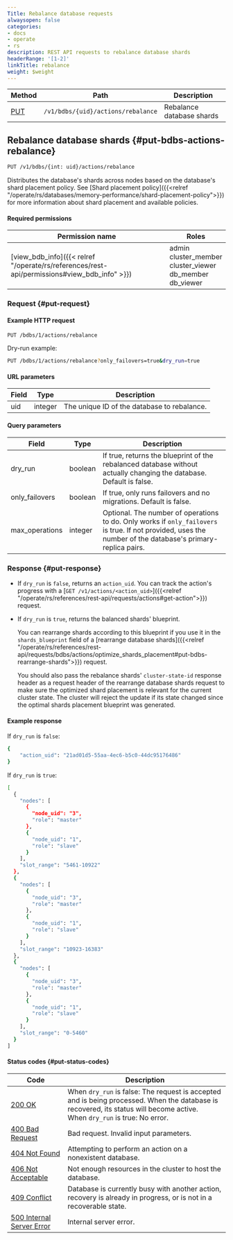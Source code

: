 ```yaml
---
Title: Rebalance database requests
alwaysopen: false
categories:
- docs
- operate
- rs
description: REST API requests to rebalance database shards
headerRange: '[1-2]'
linkTitle: rebalance
weight: $weight
---
```


| Method | Path | Description |
|--------|------|-------------|
| [PUT](#put-bdbs-actions-rebalance) | `/v1/bdbs/{uid}/actions/rebalance` | Rebalance database shards |

## Rebalance database shards {#put-bdbs-actions-rebalance}

```sh
PUT /v1/bdbs/{int: uid}/actions/rebalance
```

Distributes the database's shards across nodes based on the database's shard placement policy. See [Shard placement policy]({{<relref "/operate/rs/databases/memory-performance/shard-placement-policy">}}) for more information about shard placement and available policies.

#### Required permissions

| Permission name | Roles |
|-----------------|-------|
| [view_bdb_info]({{< relref "/operate/rs/references/rest-api/permissions#view_bdb_info" >}}) | admin<br />cluster_member<br />cluster_viewer<br />db_member<br />db_viewer |

### Request {#put-request}

#### Example HTTP request

```sh
PUT /bdbs/1/actions/rebalance
```

Dry-run example:

```sh
PUT /bdbs/1/actions/rebalance?only_failovers=true&dry_run=true
```

#### URL parameters

| Field | Type | Description |
|-------|------|-------------|
| uid | integer | The unique ID of the database to rebalance. |

#### Query parameters

| Field | Type | Description |
|-------|------|-------------|
| dry_run | boolean | If true, returns the blueprint of the rebalanced database without actually changing the database. Default is false. |
| only_failovers | boolean | If true, only runs failovers and no migrations. Default is false. |
| max_operations | integer | Optional. The number of operations to do. Only works if `only_failovers` is true. If not provided, uses the number of the database's primary-replica pairs. |

### Response {#put-response}

- If `dry_run` is `false`, returns an `action_uid`. You can track the action's progress with a [`GET /v1/actions/<action_uid>`]({{<relref "/operate/rs/references/rest-api/requests/actions#get-action">}}) request.

- If `dry_run` is `true`, returns the balanced shards' blueprint.

  You can rearrange shards according to this blueprint if you use it in the `shards_blueprint` field of a [rearrange database shards]({{<relref "/operate/rs/references/rest-api/requests/bdbs/actions/optimize_shards_placement#put-bdbs-rearrange-shards">}}) request.
  
  You should also pass the rebalance shards' `cluster-state-id` response header as a request header of the rearrange database shards request to make sure the optimized shard placement is relevant for the current cluster state. The cluster will reject the update if its state changed since the optimal shards placement blueprint was generated.

#### Example response

If `dry_run` is `false`:

```sh
{
    "action_uid": "21ad01d5-55aa-4ec6-b5c0-44dc95176486"
}
```

If `dry_run` is `true`:

```sh
[
  {
    "nodes": [
      {
        "node_uid": "3",
        "role": "master"
      },
      {
        "node_uid": "1",
        "role": "slave"
      }
    ],
    "slot_range": "5461-10922"
  },
  {
    "nodes": [
      {
        "node_uid": "3",
        "role": "master"
      },
      {
        "node_uid": "1",
        "role": "slave"
      }
    ],
    "slot_range": "10923-16383"
  },
  {
    "nodes": [
      {
        "node_uid": "3",
        "role": "master"
      },
      {
        "node_uid": "1",
        "role": "slave"
      }
    ],
    "slot_range": "0-5460"
  }
]
```

#### Status codes {#put-status-codes}

| Code | Description |
|------|-------------|
| [200 OK](https://www.rfc-editor.org/rfc/rfc9110.html#name-200-ok) | When `dry_run` is false: The request is accepted and is being processed. When the database is recovered, its status will become active.<br />When `dry_run` is true: No error. |
| [400 Bad Request](https://www.rfc-editor.org/rfc/rfc9110.html#name-400-bad-request) | Bad request. Invalid input parameters. |
| [404 Not Found](https://www.rfc-editor.org/rfc/rfc9110.html#name-404-not-found) | Attempting to perform an action on a nonexistent database. |
| [406 Not Acceptable](https://www.rfc-editor.org/rfc/rfc9110.html#name-406-not-acceptable) | Not enough resources in the cluster to host the database. |
| [409 Conflict](https://www.rfc-editor.org/rfc/rfc9110.html#name-409-conflict) | Database is currently busy with another action, recovery is already in progress, or is not in a recoverable state. |
| [500 Internal Server Error](https://www.rfc-editor.org/rfc/rfc9110.html#name-500-internal-server-error) | Internal server error. |
